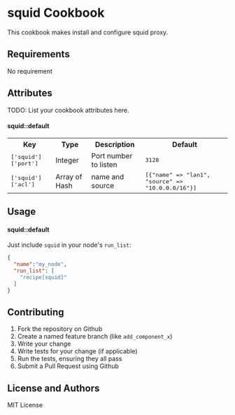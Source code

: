squid Cookbook
==============
This cookbook makes install and configure squid proxy.

Requirements
------------
No requirement

Attributes
----------
TODO: List your cookbook attributes here.

#### squid::default
<table>
  <tr>
    <th>Key</th>
    <th>Type</th>
    <th>Description</th>
    <th>Default</th>
  </tr>
  <tr>
    <td><tt>['squid']['port']</tt></td>
    <td>Integer</td>
    <td>Port number to listen</td>
    <td><tt>3128</tt></td>
  </tr>
  <tr>
    <td><tt>['squid']['acl']</tt></td>
    <td>Array of Hash</td>
    <td>name and source</td>
    <td><tt>[{"name" => "lan1", "source" => "10.0.0.0/16"}]</tt></td>
  </tr>
</table>

Usage
-----
#### squid::default

Just include `squid` in your node's `run_list`:

```json
{
  "name":"my_node",
  "run_list": [
    "recipe[squid]"
  ]
}
```

Contributing
------------

1. Fork the repository on Github
2. Create a named feature branch (like `add_component_x`)
3. Write your change
4. Write tests for your change (if applicable)
5. Run the tests, ensuring they all pass
6. Submit a Pull Request using Github

License and Authors
-------------------
MIT License
